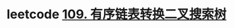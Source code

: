 # leetcode [109. 有序链表转换二叉搜索树](https://leetcode.cn/problems/convert-sorted-list-to-binary-search-tree/)

